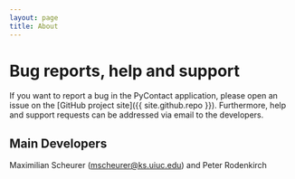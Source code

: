 ```yaml
---
layout: page
title: About
---
```

# Bug reports, help and support
If you want to report a bug in the PyContact application, please open
an issue on the [GitHub project site]({{ site.github.repo }}).
Furthermore, help and support requests can be
addressed via email to the developers.

## Main Developers
Maximilian Scheurer (mscheurer@ks.uiuc.edu) and Peter Rodenkirch
